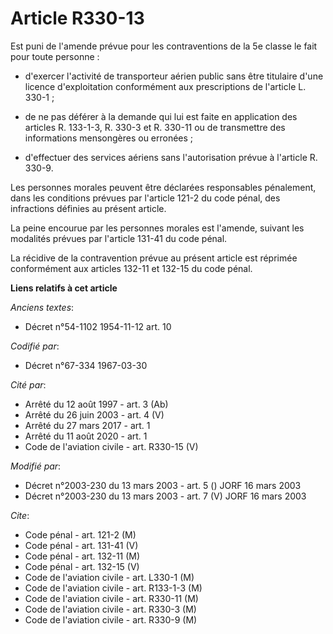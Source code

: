 # Article R330-13

Est puni de l'amende prévue pour les contraventions de la 5e classe le fait pour toute personne :

- d'exercer l'activité de transporteur aérien public sans être titulaire d'une licence d'exploitation conformément aux
prescriptions de l'article L. 330-1 ;

- de ne pas déférer à la demande qui lui est faite en application des articles R. 133-1-3, R. 330-3 et R. 330-11 ou de
transmettre des informations mensongères ou erronées ;

- d'effectuer des services aériens sans l'autorisation prévue à l'article R. 330-9.

Les personnes morales peuvent être déclarées responsables pénalement, dans les conditions prévues par l'article 121-2 du code
pénal, des infractions définies au présent article.

La peine encourue par les personnes morales est l'amende, suivant les modalités prévues par l'article 131-41 du code pénal.

La récidive de la contravention prévue au présent article est réprimée conformément aux articles 132-11 et 132-15 du code
pénal.

**Liens relatifs à cet article**

_Anciens textes_:

  - Décret n°54-1102 1954-11-12 art. 10

_Codifié par_:

  - Décret n°67-334 1967-03-30

_Cité par_:

  - Arrêté du 12 août 1997 - art. 3 (Ab)
  - Arrêté du 26 juin 2003 - art. 4 (V)
  - Arrêté du 27 mars 2017 - art. 1
  - Arrêté du 11 août 2020 - art. 1
  - Code de l'aviation civile - art. R330-15 (V)

_Modifié par_:

  - Décret n°2003-230 du 13 mars 2003 - art. 5 () JORF 16 mars 2003
  - Décret n°2003-230 du 13 mars 2003 - art. 7 (V) JORF 16 mars 2003

_Cite_:

  - Code pénal - art. 121-2 (M)
  - Code pénal - art. 131-41 (V)
  - Code pénal - art. 132-11 (M)
  - Code pénal - art. 132-15 (V)
  - Code de l'aviation civile - art. L330-1 (M)
  - Code de l'aviation civile - art. R133-1-3 (M)
  - Code de l'aviation civile - art. R330-11 (M)
  - Code de l'aviation civile - art. R330-3 (M)
  - Code de l'aviation civile - art. R330-9 (M)
